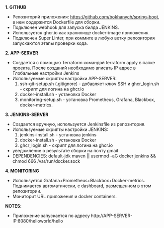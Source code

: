 **1. GITHUB**
- Репозиторий приложения: https://github.com/bokhanych/spring-boot, в нем содержится Dockerfile для сборки. 
- Подключен webhook для запуска билда JENKINS.
- Используется ghcr.io как хранилище docker-image приложения.
- Подключен Super Linter, при коммите в любую ветку репозитория запускаются этапы проверки кода.

**2. APP-SERVER**
- Создается с помощью Terraform командой terraform apply в папке проекта. После созданий необходимо вписать IP адрес в Глобальные настройки Jenkins
- Используемые скрипты настройки APP-SERVER:
   1. ssh-git-setup.sh (.gitignore) - добавляет ключ SSH и ghcr_login.sh - скрипт для логина на ghcr.io
   2. docker-install.sh - установка Docker
   3. monitoring-setup.sh - установка Prometheus, Grafana, Blackbox, docker-metrics.

**3. JENKINS-SERVER**
- Создается вручную, используется Jenkinsfile из репозитория.
- Используемые скрипты настройки JENKINS:
   1. jenkins-install.sh - установка jenkins
   2. docker-install.sh - установка Docker
   3. ghcr_login.sh - скрипт для логина на ghcr.io
- уведомление о результате сборки на почту gmail
- DEPENDENCIES: default-jdk maven || usermod -aG docker jenkins && chmod 666 /var/run/docker.sock

**4. MONITORING**
- Используется Grafana+Prometheus+Blackbox+Docker-metrics. Поднимается автоматически, с dashboard, размещенном в этом репозитории. 
- Мониторит URL приложения и docker containers.

**NOTES**:
- Приложение запускается по адресу http://APP-SERVER-IP:8080/helloworld/hello